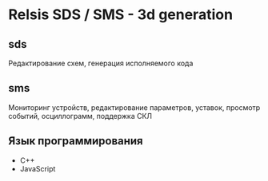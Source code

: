 # Relsis SDS / SMS - 3d generation 

<!-- 
2022-10-10
-->
## sds
Редактирование схем, генерация исполняемого кода
## sms
Мониторинг устройств, редактирование параметров, уставок, просмотр событий, осциллограмм, поддержка СКЛ


## Язык программирования 
- C++
- JavaSсript
